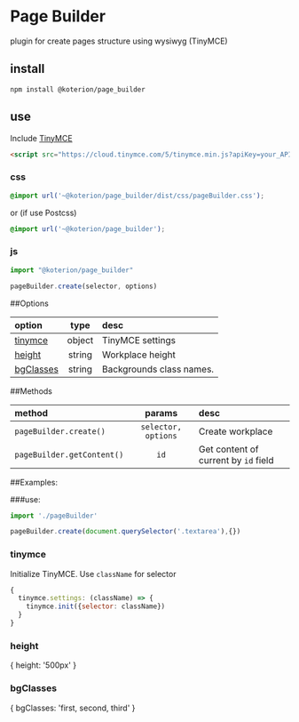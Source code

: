 # Page Builder
plugin for create pages structure using wysiwyg (TinyMCE)

## install

```shell
npm install @koterion/page_builder
```

## use

Include [TinyMCE](https://www.tiny.cloud/docs/quick-start/#step1includethetinymcescript)

```html
<script src="https://cloud.tinymce.com/5/tinymce.min.js?apiKey=your_API_key"></script>
```

### css
```css
@import url('~@koterion/page_builder/dist/css/pageBuilder.css');
```

or (if use Postcss)

```css
@import url('~@koterion/page_builder');
```

### js
```js
import "@koterion/page_builder"

pageBuilder.create(selector, options)
```

##Options

option | type | desc |
:--- | :---: | :--- |
[tinymce](#tinymce) | object | TinyMCE settings |
[height](#height)| string | Workplace height|
[bgClasses](#bgclasses) | string | Backgrounds class names.|

##Methods

method | params | desc |
:--- | :---: | :--- |
`pageBuilder.create()` | `selector, options` | Create workplace |
`pageBuilder.getContent()` | `id` | Get content of current by `id` field |

##Examples:

###use:

```js
import './pageBuilder'

pageBuilder.create(document.querySelector('.textarea'),{})
```
### tinymce
Initialize TinyMCE. Use `className` for selector
```js
{
  tinymce.settings: (className) => {
    tinymce.init({selector: className})
  }
}
```

### height
{
  height: '500px'
}

### bgClasses
{
  bgClasses: 'first, second, third'
}